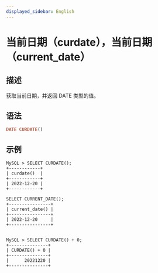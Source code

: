 ```yaml
---
displayed_sidebar: English
---
```


# 当前日期（curdate），当前日期（current_date）

## 描述

获取当前日期，并返回 DATE 类型的值。

## 语法

```Haskell
DATE CURDATE()
```

## 示例

```Plain
MySQL > SELECT CURDATE();
+------------+
| curdate()  |
+------------+
| 2022-12-20 |
+------------+

SELECT CURRENT_DATE();
+----------------+
| current_date() |
+----------------+
| 2022-12-20     |
+----------------+


MySQL > SELECT CURDATE() + 0;
+---------------+
| CURDATE() + 0 |
+---------------+
|      20221220 |
+---------------+
```
